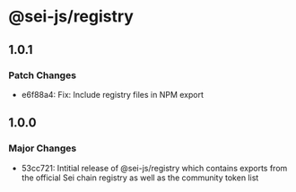 # @sei-js/registry

## 1.0.1

### Patch Changes

- e6f88a4: Fix: Include registry files in NPM export

## 1.0.0

### Major Changes

- 53cc721: Intitial release of @sei-js/registry which contains exports from the official Sei chain registry as well as the community token list

